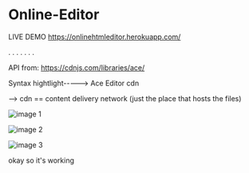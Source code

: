 # Online-Editor

LIVE DEMO https://onlinehtmleditor.herokuapp.com/

.
.
.
.
.
.
.

API from: https://cdnjs.com/libraries/ace/

Syntax hightlight----->  Ace Editor cdn

--> cdn == content delivery network
(just the place that hosts the files)

![image 1](https://raw.githubusercontent.com/chayandatta/Online-Editor/master/screenshot%201.png)

![image 2](https://raw.githubusercontent.com/chayandatta/Online-Editor/master/screenshot%202.png)

![image 3](https://raw.githubusercontent.com/chayandatta/Online-Editor/master/screenshot%203.png)

okay so it's working
